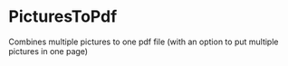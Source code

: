 # PicturesToPdf
Combines multiple pictures to one pdf file (with an option to put multiple pictures in one page)
